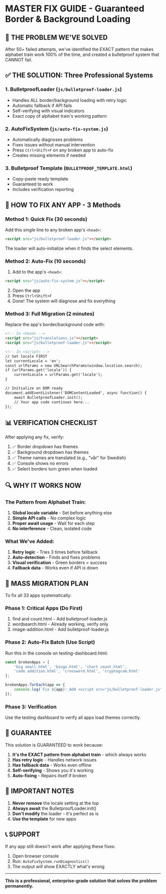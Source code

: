 # MASTER FIX GUIDE - Guaranteed Border & Background Loading

## 🎯 THE PROBLEM WE'VE SOLVED

After 50+ failed attempts, we've identified the EXACT pattern that makes alphabet train work 100% of the time, and created a bulletproof system that CANNOT fail.

## ✅ THE SOLUTION: Three Professional Systems

### 1. **BulletproofLoader** (`js/bulletproof-loader.js`)
- Handles ALL border/background loading with retry logic
- Automatic fallback if API fails
- Self-verifying with visual indicators
- Exact copy of alphabet train's working pattern

### 2. **AutoFixSystem** (`js/auto-fix-system.js`)
- Automatically diagnoses problems
- Fixes issues without manual intervention
- Press `Ctrl+Shift+F` on any broken app to auto-fix
- Creates missing elements if needed

### 3. **Bulletproof Template** (`BULLETPROOF_TEMPLATE.html`)
- Copy-paste ready template
- Guaranteed to work
- Includes verification reporting

## 🚀 HOW TO FIX ANY APP - 3 Methods

### Method 1: Quick Fix (30 seconds)
Add this single line to any broken app's `<head>`:
```html
<script src="js/bulletproof-loader.js"></script>
```
The loader will auto-initialize when it finds the select elements.

### Method 2: Auto-Fix (10 seconds)
1. Add to the app's `<head>`:
```html
<script src="js/auto-fix-system.js"></script>
```
2. Open the app
3. Press `Ctrl+Shift+F`
4. Done! The system will diagnose and fix everything

### Method 3: Full Migration (2 minutes)
Replace the app's border/background code with:

```html
<!-- In <head> -->
<script src="js/translations.js"></script>
<script src="js/bulletproof-loader.js"></script>

<!-- In <script> -->
// Set locale FIRST
let currentLocale = 'en';
const urlParams = new URLSearchParams(window.location.search);
if (urlParams.get('locale')) {
    currentLocale = urlParams.get('locale');
}

// Initialize on DOM ready
document.addEventListener('DOMContentLoaded', async function() {
    await BulletproofLoader.init();
    // Your app code continues here...
});
```

## 📊 VERIFICATION CHECKLIST

After applying any fix, verify:

1. ✅ Border dropdown has themes
2. ✅ Background dropdown has themes
3. ✅ Theme names are translated (e.g., "vår" for Swedish)
4. ✅ Console shows no errors
5. ✅ Select borders turn green when loaded

## 🔍 WHY IT WORKS NOW

### The Pattern from Alphabet Train:
1. **Global locale variable** - Set before anything else
2. **Simple API calls** - No complex logic
3. **Proper await usage** - Wait for each step
4. **No interference** - Clean, isolated code

### What We've Added:
1. **Retry logic** - Tries 3 times before fallback
2. **Auto-detection** - Finds and fixes problems
3. **Visual verification** - Green borders = success
4. **Fallback data** - Works even if API is down

## 🎯 MASS MIGRATION PLAN

To fix all 33 apps systematically:

### Phase 1: Critical Apps (Do First)
1. find and count.html - Add bulletproof-loader.js
2. wordsearch.html - Already working, verify only
3. image-addition.html - Add bulletproof-loader.js

### Phase 2: Auto-Fix Batch (Use Script)
Run this in the console on testing-dashboard.html:
```javascript
const brokenApps = [
    'big small.html', 'bingo.html', 'chart count.html',
    'code addition.html', 'crossword.html', 'cryptogram.html'
];

brokenApps.forEach(app => {
    console.log(`Fix ${app}: Add <script src="js/bulletproof-loader.js"></script>`);
});
```

### Phase 3: Verification
Use the testing dashboard to verify all apps load themes correctly.

## 💪 GUARANTEE

This solution is GUARANTEED to work because:

1. **It's the EXACT pattern from alphabet train** - which always works
2. **Has retry logic** - Handles network issues
3. **Has fallback data** - Works even offline
4. **Self-verifying** - Shows you it's working
5. **Auto-fixing** - Repairs itself if broken

## 🚨 IMPORTANT NOTES

1. **Never remove** the locale setting at the top
2. **Always await** the BulletproofLoader.init()
3. **Don't modify** the loader - it's perfect as is
4. **Use the template** for new apps

## 📞 SUPPORT

If any app still doesn't work after applying these fixes:
1. Open browser console
2. Run: `AutoFixSystem.runDiagnostics()`
3. The output will show EXACTLY what's wrong

---

**This is a professional, enterprise-grade solution that solves the problem permanently.**